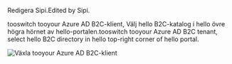 <span data-ttu-id="e4659-101">Redigera Sipi.</span><span class="sxs-lookup"><span data-stu-id="e4659-101">Edited by Sipi.</span></span>

<span data-ttu-id="e4659-102">tooswitch tooyour Azure AD B2C-klient, Välj hello B2C-katalog i hello övre högra hörnet av hello-portalen.</span><span class="sxs-lookup"><span data-stu-id="e4659-102">tooswitch tooyour Azure AD B2C tenant, select hello B2C directory in hello top-right corner of hello portal.</span></span>

![Växla tooyour Azure AD B2C-klient](./media/active-directory-b2c-switch-b2c-tenant/switch-to-b2c-tenant.png)
